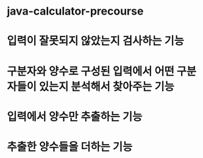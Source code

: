 # java-calculator-precourse
# 입력이 잘못되지 않았는지 검사하는 기능
# 구분자와 양수로 구성된 입력에서 어떤 구분자들이 있는지 분석해서 찾아주는 기능
# 입력에서 양수만 추출하는 기능
# 추출한 양수들을 더하는 기능